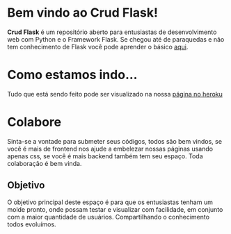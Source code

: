 # Bem vindo ao Crud Flask!

**Crud Flask** é um repositório aberto para entusiastas de desenvolvimento web com Python e o Framework Flask. Se chegou até de paraquedas e não tem conhecimento de Flask você pode aprender o básico [aqui]([http://pythonclub.com.br/what-the-flask-pt-1-introducao-ao-desenvolvimento-web-com-python.html](http://pythonclub.com.br/what-the-flask-pt-1-introducao-ao-desenvolvimento-web-com-python.html)).


# Como estamos indo...

Tudo que está sendo feito pode ser visualizado na nossa [página no heroku](http://clients-flask.herokuapp.com/clients/)


# Colabore

Sinta-se a vontade para submeter seus códigos, todos são bem vindos, se você é mais de frontend nos ajude a embelezar nossas páginas usando apenas css, se você é mais backend também tem seu espaço. Toda colaboração é bem vinda. 
 ## Objetivo
 O objetivo principal deste espaço é para que os entusiastas tenham um molde pronto, onde possam testar e visualizar com facilidade, em conjunto com a maior quantidade de usuários. Compartilhando o conhecimento todos evoluímos. 
